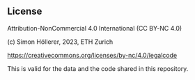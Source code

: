## License
Attribution-NonCommercial 4.0 International (CC BY-NC 4.0)

(c) Simon Höllerer, 2023, ETH Zurich

https://creativecommons.org/licenses/by-nc/4.0/legalcode

This is valid for the data and the code shared in this repository.
